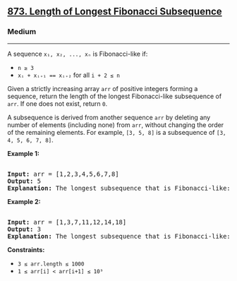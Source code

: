 ### <h2><a href="https://leetcode.com/problems/length-of-longest-fibonacci-subsequence/">873. Length of Longest Fibonacci Subsequence</a></h2>  
<h3>Medium</h3>  
<hr>  
<div>  
<p>A sequence <code>x₁, x₂, ..., xₙ</code> is Fibonacci-like if:</p>  
<ul>  
<li><code>n ≥ 3</code></li>  
<li><code>xᵢ + xᵢ₊₁ == xᵢ₊₂</code> for all <code>i + 2 ≤ n</code></li>  
</ul>  

<p>Given a strictly increasing array <code>arr</code> of positive integers forming a sequence, return the length of the longest Fibonacci-like subsequence of <code>arr</code>. If one does not exist, return <code>0</code>.</p>  

<p>A subsequence is derived from another sequence <code>arr</code> by deleting any number of elements (including none) from <code>arr</code>, without changing the order of the remaining elements. For example, <code>[3, 5, 8]</code> is a subsequence of <code>[3, 4, 5, 6, 7, 8]</code>.</p>  

<p><strong>Example 1:</strong></p>  
<pre>  
<strong>Input:</strong> arr = [1,2,3,4,5,6,7,8]  
<strong>Output:</strong> 5  
<strong>Explanation:</strong> The longest subsequence that is Fibonacci-like: [1,2,3,5,8].  
</pre>  

<p><strong>Example 2:</strong></p>  
<pre>  
<strong>Input:</strong> arr = [1,3,7,11,12,14,18]  
<strong>Output:</strong> 3  
<strong>Explanation:</strong> The longest subsequence that is Fibonacci-like: [1,11,12], [3,11,14], or [7,11,18].  
</pre>  

<p><strong>Constraints:</strong></p>  
<ul>  
<li><code>3 ≤ arr.length ≤ 1000</code></li>  
<li><code>1 ≤ arr[i] < arr[i+1] ≤ 10⁹</code></li>  
</ul>  
</div>  
